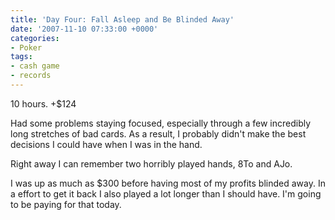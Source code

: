 ```yaml
---
title: 'Day Four: Fall Asleep and Be Blinded Away'
date: '2007-11-10 07:33:00 +0000'
categories:
- Poker
tags:
- cash game
- records
---
```

10 hours. +$124

Had some problems staying focused, especially through a few incredibly long
stretches of bad cards. As a result, I probably didn't make the best decisions I
could have when I was in the hand.

Right away I can remember two horribly played hands, 8To and AJo.

I was up as much as $300 before having most of my profits blinded away. In a
effort to get it back I also played a lot longer than I should have. I'm going
to be paying for that today.
